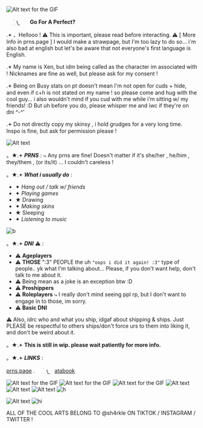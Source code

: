 ![Alt text for the GIF](https://ik.imagekit.io/22tifjcqh/Untitled256_20251018160342.png)

⠀ ִ  ࣪   ׅ  𐔌ㅤ **Go For A Perfect?**

.𖥔 、Hellooo ! ⚠︎ This is important, please read before interacting. ⚠︎ [ More Info in prns.page ]
I would make a strawpage, but I'm too lazy to do so... i'm also bad at english but let's be aware that not everyone's first language is English.

.𖥔 My name is Xen, but idm being called as the character im associated with ! Nicknames are fine as well, but please ask for my consent !

.𖥔 Being on Busy stats on pt doesn't mean I'm not open for cuds + hide, and even if c+h is not stated on my name ! so please come and hug with the cool guy... i also wouldn't mind if you cud with me while i'm sitting w/ my friends! :D But uh before you do, please whisper me and iwc if they're on dni ^-^'

.𖥔 Do not directly copy my skinsy , i hold grudges for a very long time. Inspo is fine, but ask for permission please !

![Alt text](https://ik.imagekit.io/22tifjcqh/output-onlinegiftools%20(3).gif)

。★.𖥔 *__PRNS__* :
⤷
Any prns are fine! Doesn't matter if it's she/her , he/him , they/them , (or its/it) ... I couldn't careless !

。★.𖥔 *__What i usually do__* :
- ✦ *Hang out / talk w/ friends*
- ✦ *Playing games*
- ★ Drawing
- ✦ *Making skins*
- ★ Sleeping
- ✦ *Listening to music*

![b](https://ik.imagekit.io/22tifjcqh/output-onlinegiftools%20(1).gif)

。★.𖥔 ***DNI*** ⚠︎ :
- ⚠︎ **Ageplayers**
- ⚠︎ **THOSE** ":3" PEOPLE the uh `"oops i did it again! :3"` type of people.. yk what I'm talking about... Please, if you don't want help, don't talk to me about it.
- ⚠︎ Being mean as a joke is an exception btw :D
- ⚠︎ **Proshippers**
- ⚠︎ **Roleplayers** ⤷ I really don't mind seeing ppl rp, but I don't want to engage in to those, im sorry.
- ⚠︎ **Basic DNI**

⚠︎ Also, idrc who and what you ship, idgaf about shipping & ships. Just PLEASE be respectful to others ships/don't force urs to them into liking it, and don't be weird about it.

。★.𖥔 **This is still in wip. please wait patiently for more info.**


。★.𖥔 *__LINKS__* :

[prns.page](https://en.pronouns.page/@Xe.mn0) . ⠀ ִ  ࣪   ׅ  𐔌ㅤ[atabook](https://d0zing.atabook.org/)

![Alt text for the GIF](https://ik.imagekit.io/22tifjcqh/vhk6nj.gif) ![Alt text for the GIF](https://ik.imagekit.io/22tifjcqh/6v2ges.gif) ![Alt text for the GIF](https://ik.imagekit.io/22tifjcqh/llgdmt.gif) ![Alt text](https://ik.imagekit.io/22tifjcqh/lovesick.webp) ![Alt text](https://ik.imagekit.io/22tifjcqh/cvju04.gif) ![Alt text](https://ik.imagekit.io/22tifjcqh/sxpn4n.gif) ![h](https://ik.imagekit.io/22tifjcqh/jxkkf5.gif)



![Alt text](https://ik.imagekit.io/22tifjcqh/output-onlinegiftools%20(2).gif) ![hi](https://x.com/sh4rkles/status/1863712244506272020?t=U4X2pPolITLSaOVKWXYtwQ&s=19)




















ALL OF THE COOL ARTS BELONG TO @sh4rkle ON TIKTOK / INSTAGRAM / TWITTER !







































